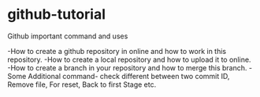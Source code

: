 # github-tutorial
Github important command and uses


-How to create a github repository in online and how to work in this repository.
-How to create a local repository and how to upload it to online.
-How to create a branch in your repository and how to merge this branch.
-Some Additional command- check different between two commit ID, Remove file, For reset, Back to first Stage etc.
